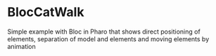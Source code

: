 # BlocCatWalk
Simple example with Bloc in Pharo that shows direct positioning of elements, separation of model and elements and moving elements by animation
